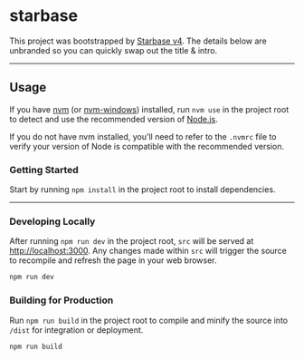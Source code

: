 # starbase

This project was bootstrapped by [Starbase v4](https://github.com/bstaruk/starbase). The details below are unbranded so you can quickly swap out the title & intro.

---

## Usage

If you have [nvm](https://github.com/nvm-sh/nvm) (or [nvm-windows](https://github.com/coreybutler/nvm-windows)) installed, run `nvm use` in the project root to detect and use the recommended version of [Node.js](https://nodejs.org).

If you do not have nvm installed, you'll need to refer to the `.nvmrc` file to verify your version of Node is compatible with the recommended version.

### Getting Started

Start by running `npm install` in the project root to install dependencies.

---

### Developing Locally

After running `npm run dev` in the project root, `src` will be served at [http://localhost:3000](http://localhost:3000). Any changes made within `src` will trigger the source to recompile and refresh the page in your web browser.

```bash
npm run dev
```

### Building for Production

Run `npm run build` in the project root to compile and minify the source into `/dist` for integration or deployment.

```bash
npm run build
```

